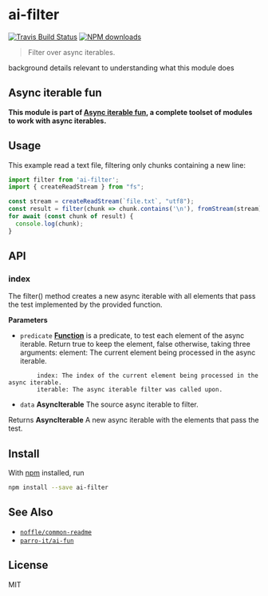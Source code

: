 # ai-filter

[![Travis Build Status](https://img.shields.io/travis/parro-it/ai-filter/master.svg)](http://travis-ci.org/parro-it/ai-filter)
[![NPM downloads](https://img.shields.io/npm/dt/ai-filter.svg)](https://npmjs.org/package/ai-filter)

> Filter over async iterables.

background details relevant to understanding what this module does

## Async iterable fun

**This module is part of
[Async iterable fun](https://github.com/parro-it/ai-fun), a complete toolset of
modules to work with async iterables.**

## Usage

This example read a text file, filtering only chunks containing a new line:

```js
import filter from 'ai-filter';
import { createReadStream } from "fs";

const stream = createReadStream(`file.txt`, "utf8");
const result = filter(chunk => chunk.contains('\n'), fromStream(stream))
for await (const chunk of result) {
  console.log(chunk);
}
```

## API

<!-- Generated by documentation.js. Update this documentation by updating the source code. -->

### index

The filter() method creates a new async iterable with all elements that pass the
test implemented by the provided function.

**Parameters**

* `predicate`
  **[Function](https://developer.mozilla.org/en-US/docs/Web/JavaScript/Reference/Statements/function)**
  is a predicate, to test each element of the async iterable. Return true to
  keep the element, false otherwise, taking three arguments: element: The
  current element being processed in the async iterable.

```
        index: The index of the current element being processed in the async iterable.
        iterable: The async iterable filter was called upon.
```

* `data` **AsyncIterable** The source async iterable to filter.

Returns **AsyncIterable** A new async iterable with the elements that pass the
test.

## Install

With [npm](https://npmjs.org/) installed, run

```bash
npm install --save ai-filter
```

## See Also

* [`noffle/common-readme`](https://github.com/noffle/common-readme)
* [`parro-it/ai-fun`](https://github.com/parro-it/ai-fun)

## License

MIT
